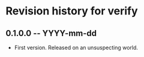 # Revision history for verify

## 0.1.0.0 -- YYYY-mm-dd

* First version. Released on an unsuspecting world.

